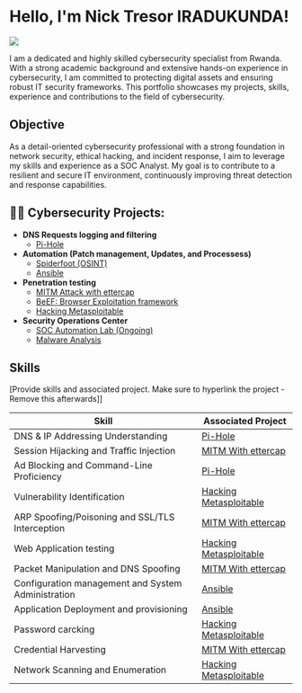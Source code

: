 <head>
  <meta name="google-site-verification" content="wqipuUIrI4rYeAvyRxbM7S3254N_m6Ng4mBQ-QqTus8" />
  <title>Nick Tresor IRADUKUNDA</title>
</head> 

 <h1>Hello, I'm Nick Tresor IRADUKUNDA! </h1>

<a href="https://www.linkedin.com/in/nick-trésor-iradukunda-3163901b7/"><img src="https://img.shields.io/badge/-LinkedIn-0072b1?&style=for-the-badge&logo=linkedin&logoColor=white"/></a>


I am a dedicated and highly skilled cybersecurity specialist from Rwanda. With a strong academic background and extensive hands-on experience in cybersecurity, I am committed to protecting digital assets and ensuring robust IT security frameworks. This portfolio showcases my projects, skills, experience and contributions to the field of cybersecurity.

## Objective

As a detail-oriented cybersecurity professional with a strong foundation in network security, ethical hacking, and incident response, I aim to leverage my skills and experience as a SOC Analyst. My goal is to contribute to a resilient and secure IT environment, continuously improving threat detection and response capabilities.

<h2>👨‍💻 Cybersecurity Projects:</h2>

- <b>DNS Requests logging and filtering</b>
  - [Pi-Hole](https://github.com/twist-code/Pi-Hole/blob/main/README.md)
- <b>Automation (Patch management, Updates, and Processess)</b>
  - [Spiderfoot (OSINT)]()
  - [Ansible](https://github.com/twist-code/ansible/blob/main/README.md) 
- <b>Penetration testing</b>
  - [MITM Attack with ettercap](https://github.com/twist-code/Ettercap/blob/main/README.md)
  - [BeEF: Browser Exploitation framework](https://github.com/twist-code/BeEF-Browser-Exploitation-framework/blob/main/README.md)
  - [Hacking Metasploitable](https://github.com/twist-code/Metasploitable/edit/main/README.md)
- <b>Security Operations Center</b>
  - [SOC Automation Lab (Ongoing)]()
  - [Malware Analysis]()

## Skills
[Provide skills and associated project. Make sure to hyperlink the project - Remove this afterwards]]

| Skill                                         | Associated Project         |
|-----------------------------------------------|----------------------------|
| DNS & IP Addressing Understanding      | <a href="https://github.com/twist-code/Pi-Hole/blob/main/README.md">Pi-Hole</a>|
| Session Hijacking and Traffic Injection | <a href="https://github.com/twist-code/Ettercap/blob/main/README.md">MITM With ettercap</a>|
| Ad Blocking and Command-Line Proficiency         | <a href="https://github.com/twist-code/Pi-Hole/blob/main/README.md">Pi-Hole|
| Vulnerability Identification              | <a href="https://github.com/twist-code/Metasploitable/blob/main/README.md">Hacking Metasploitable</a>|
| ARP Spoofing/Poisoning and SSL/TLS Interception      | <a href="https://github.com/twist-code/Ettercap/blob/main/README.md">MITM With ettercap</a>|
| Web Application testing               | <a href="https://github.com/twist-code/Metasploitable/blob/main/README.md">Hacking Metasploitable</a>|
| Packet Manipulation and DNS Spoofing                | <a href="https://github.com/twist-code/Ettercap/blob/main/README.md">MITM With ettercap</a>|
| Configuration management and System Administration | <a href="https://github.com/twist-code/ansible/blob/main/README.md">Ansible</a>|
| Application Deployment and provisioning     | <a href="https://github.com/twist-code/ansible/blob/main/README.md">Ansible</a>|
| Password carcking                | <a href="https://github.com/twist-code/Metasploitable/blob/main/README.md">Hacking Metasploitable</a>|
| Credential Harvesting | <a href="https://github.com/twist-code/Ettercap/blob/main/README.md">MITM With ettercap</a>|
| Network Scanning and Enumeration            | <a href="https://github.com/twist-code/Metasploitable/blob/main/README.md">Hacking Metasploitable</a>|

<!--
## WORK EXPERIENCE
<b><u>Professional in charge of Cybersecurity</u></b> - RRA (Rwanda Revenue Authority [ 20/08/2023 - Current ]<br> <br>
• Set up patch MSs to update applications and regularly monitor the patching MS to ensure RRA systems are well secured. <br>
• Part of a proactive incident response team to ensure that IRP is being tested for and resolving system vulnerabilities. <br>
• Ensure that all users receive periodic IT security awareness briefing. <br>
• Constant audits to ensure security practices are compliant, deploy endpoint detection & prevention tools to halt malicious hacks. <br>
• Set up and implement user access controls and identity access management systems, <br>
• Monitor network and application performance to identify irregular activities, Support the security part of RRA VMware infrastructure or any other virtualized infrastructure. <br><br>
<b><u>Information & Cybersecurity Officer</u></b> -
I&M Bank Rwanda PLC [ 01/04/2023 – 20/08/2023 ]<br><br>
• Develop and Provide awareness trainings to staff. Monitor computer networks for security issues and investigate breaches.<br>
• Work with teams to perform tests and uncover network vulnerabilities, documenting breaches and assessing the damage caused.<br>
• Installing security measures to protect systems and information infrastructure, including firewalls and data encryption programs.<br>
• Perform penetration testing / vulnerability assessments and fix detected vulnerabilities to maintain a high security standard.<br><br>
<b><u>MS Automated Operations Engineer</u></b> - ERICSSON RWANDA [ 01/11/2021 – 31/03/2023 ]<br><br>
• Responsible for managing and monitoring the network outages, by ensuring timely detection of any fault occurring.<br>
• Perform day-to-day Network Operations procedures within the network nodes. <br>
• Provided user trainings and IT support. Made escalations, follow up to make sure issues/tickets are resolved within SLA agreement. <br>
• Attend to incoming calls through NOC Support lines and offer support to the field engineers during their actions <br>
• Basic troubleshooting and initial configuration of network devices. <br><br>
<b><u>ICT network engineer</u></b> - MTN Rwanda [ 25/09/2020 – 31/10/2021 ] <br><br>
• Using Network management tools to manage and monitor network outages, by ensuring timely detection of any fault
occurring and perform constant health checks, day-to-day Network Operations procedures within the network nodes.<br><br>

<h2> 🤳 Connect with me:</h2>

-->

<!--
**joshmadakor1/joshmadakor1** is a ✨ _special_ ✨ repository because its `README.md` (this file) appears on your GitHub profile.

Here are some ideas to get you started:

- 🔭 I’m currently working on ...
- 🌱 I’m currently learning ...
- 👯 I’m looking to collaborate on ...
- 🤔 I’m looking for help with ...
- 💬 Ask me about ...
- 📫 How to reach me: ...
- 😄 Pronouns: ...
- ⚡ Fun fact: ...
-->
